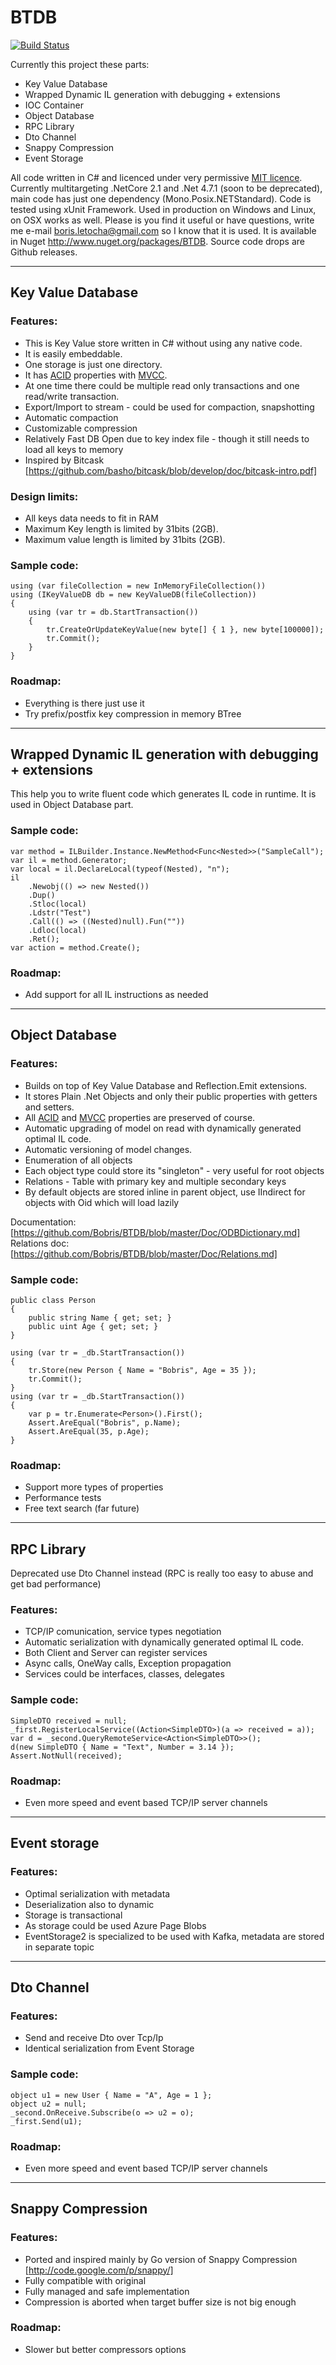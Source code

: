 # BTDB

[![Build Status](https://dev.azure.com/bletocha/bletocha/_apis/build/status/Bobris.BTDB)](https://dev.azure.com/bletocha/bletocha/_build/latest?definitionId=1)

Currently this project these parts:

- Key Value Database
- Wrapped Dynamic IL generation with debugging + extensions
- IOC Container
- Object Database
- RPC Library
- Dto Channel
- Snappy Compression
- Event Storage

All code written in C# and licenced under very permissive [MIT licence](http://www.opensource.org/licenses/mit-license.html). Currently multitargeting .NetCore 2.1 and .Net 4.7.1 (soon to be deprecated), main code has just one dependency (Mono.Posix.NETStandard). Code is tested using xUnit Framework. Used in production on Windows and Linux, on OSX works as well.
Please is you find it useful or have questions, write me e-mail <boris.letocha@gmail.com> so I know that it is used.
It is available in Nuget <http://www.nuget.org/packages/BTDB>. Source code drops are Github releases.

---

## Key Value Database

### Features:

- This is Key Value store written in C# without using any native code.
- It is easily embeddable.
- One storage is just one directory.
- It has [ACID] properties with [MVCC].
- At one time there could be multiple read only transactions and one read/write transaction.
- Export/Import to stream - could be used for compaction, snapshotting
- Automatic compaction
- Customizable compression
- Relatively Fast DB Open due to key index file - though it still needs to load all keys to memory
- Inspired by Bitcask [https://github.com/basho/bitcask/blob/develop/doc/bitcask-intro.pdf]

### Design limits:

- All keys data needs to fit in RAM
- Maximum Key length is limited by 31bits (2GB).
- Maximum value length is limited by 31bits (2GB).

### Sample code:

    using (var fileCollection = new InMemoryFileCollection())
    using (IKeyValueDB db = new KeyValueDB(fileCollection))
    {
        using (var tr = db.StartTransaction())
        {
            tr.CreateOrUpdateKeyValue(new byte[] { 1 }, new byte[100000]);
            tr.Commit();
        }
    }

### Roadmap:

- Everything is there just use it
- Try prefix/postfix key compression in memory BTree

---

## Wrapped Dynamic IL generation with debugging + extensions

This help you to write fluent code which generates IL code in runtime. It is used in Object Database part.

### Sample code:

    var method = ILBuilder.Instance.NewMethod<Func<Nested>>("SampleCall");
    var il = method.Generator;
    var local = il.DeclareLocal(typeof(Nested), "n");
    il
        .Newobj(() => new Nested())
        .Dup()
        .Stloc(local)
        .Ldstr("Test")
        .Call(() => ((Nested)null).Fun(""))
        .Ldloc(local)
        .Ret();
    var action = method.Create();

### Roadmap:

- Add support for all IL instructions as needed

---

## Object Database

### Features:

- Builds on top of Key Value Database and Reflection.Emit extensions.
- It stores Plain .Net Objects and only their public properties with getters and setters.
- All [ACID] and [MVCC] properties are preserved of course.
- Automatic upgrading of model on read with dynamically generated optimal IL code.
- Automatic versioning of model changes.
- Enumeration of all objects
- Each object type could store its "singleton" - very useful for root objects
- Relations - Table with primary key and multiple secondary keys
- By default objects are stored inline in parent object, use IIndirect for objects with Oid which will load lazily

Documentation: [https://github.com/Bobris/BTDB/blob/master/Doc/ODBDictionary.md]
Relations doc: [https://github.com/Bobris/BTDB/blob/master/Doc/Relations.md]

### Sample code:

    public class Person
    {
        public string Name { get; set; }
        public uint Age { get; set; }
    }

    using (var tr = _db.StartTransaction())
    {
        tr.Store(new Person { Name = "Bobris", Age = 35 });
        tr.Commit();
    }
    using (var tr = _db.StartTransaction())
    {
        var p = tr.Enumerate<Person>().First();
        Assert.AreEqual("Bobris", p.Name);
        Assert.AreEqual(35, p.Age);
    }

### Roadmap:

- Support more types of properties
- Performance tests
- Free text search (far future)

---

## RPC Library

Deprecated use Dto Channel instead (RPC is really too easy to abuse and get bad performance)

### Features:

- TCP/IP comunication, service types negotiation
- Automatic serialization with dynamically generated optimal IL code.
- Both Client and Server can register services
- Async calls, OneWay calls, Exception propagation
- Services could be interfaces, classes, delegates

### Sample code:

    SimpleDTO received = null;
    _first.RegisterLocalService((Action<SimpleDTO>)(a => received = a));
    var d = _second.QueryRemoteService<Action<SimpleDTO>>();
    d(new SimpleDTO { Name = "Text", Number = 3.14 });
    Assert.NotNull(received);

### Roadmap:

- Even more speed and event based TCP/IP server channels

---

## Event storage

### Features:

- Optimal serialization with metadata
- Deserialization also to dynamic
- Storage is transactional
- As storage could be used Azure Page Blobs
- EventStorage2 is specialized to be used with Kafka, metadata are stored in separate topic

---

## Dto Channel

### Features:

- Send and receive Dto over Tcp/Ip
- Identical serialization from Event Storage

### Sample code:

    object u1 = new User { Name = "A", Age = 1 };
    object u2 = null;
    _second.OnReceive.Subscribe(o => u2 = o);
    _first.Send(u1);

### Roadmap:

- Even more speed and event based TCP/IP server channels

---

## Snappy Compression

### Features:

- Ported and inspired mainly by Go version of Snappy Compression [http://code.google.com/p/snappy/]
- Fully compatible with original
- Fully managed and safe implementation
- Compression is aborted when target buffer size is not big enough

### Roadmap:

- Slower but better compressors options

[acid]: http://en.wikipedia.org/wiki/ACID
[mvcc]: http://en.wikipedia.org/wiki/Multiversion_concurrency_control
